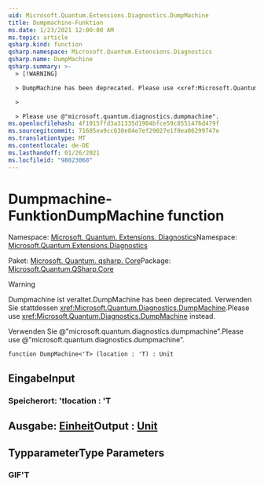 ```yaml
---
uid: Microsoft.Quantum.Extensions.Diagnostics.DumpMachine
title: Dumpmachine-Funktion
ms.date: 1/23/2021 12:00:00 AM
ms.topic: article
qsharp.kind: function
qsharp.namespace: Microsoft.Quantum.Extensions.Diagnostics
qsharp.name: DumpMachine
qsharp.summary: >-
  > [!WARNING]

  > DumpMachine has been deprecated. Please use <xref:Microsoft.Quantum.Diagnostics.DumpMachine> instead.

  >

  > Please use @"microsoft.quantum.diagnostics.dumpmachine".
ms.openlocfilehash: 4f1015ffd3a31335d1904bfce59c8551476d479f
ms.sourcegitcommit: 71605ea9cc630e84e7ef29027e1f0ea06299747e
ms.translationtype: MT
ms.contentlocale: de-DE
ms.lasthandoff: 01/26/2021
ms.locfileid: "98823068"
---
```

# <a name="dumpmachine-function"></a><span data-ttu-id="9356a-102">Dumpmachine-Funktion</span><span class="sxs-lookup"><span data-stu-id="9356a-102">DumpMachine function</span></span>

<span data-ttu-id="9356a-103">Namespace: [Microsoft. Quantum. Extensions. Diagnostics](xref:Microsoft.Quantum.Extensions.Diagnostics)</span><span class="sxs-lookup"><span data-stu-id="9356a-103">Namespace: [Microsoft.Quantum.Extensions.Diagnostics](xref:Microsoft.Quantum.Extensions.Diagnostics)</span></span>

<span data-ttu-id="9356a-104">Paket: [Microsoft. Quantum. qsharp. Core](https://nuget.org/packages/Microsoft.Quantum.QSharp.Core)</span><span class="sxs-lookup"><span data-stu-id="9356a-104">Package: [Microsoft.Quantum.QSharp.Core](https://nuget.org/packages/Microsoft.Quantum.QSharp.Core)</span></span>


> [!WARNING]
> <span data-ttu-id="9356a-105">Dumpmachine ist veraltet.</span><span class="sxs-lookup"><span data-stu-id="9356a-105">DumpMachine has been deprecated.</span></span> <span data-ttu-id="9356a-106">Verwenden Sie stattdessen <xref:Microsoft.Quantum.Diagnostics.DumpMachine>.</span><span class="sxs-lookup"><span data-stu-id="9356a-106">Please use <xref:Microsoft.Quantum.Diagnostics.DumpMachine> instead.</span></span>
>
> <span data-ttu-id="9356a-107">Verwenden Sie @"microsoft.quantum.diagnostics.dumpmachine".</span><span class="sxs-lookup"><span data-stu-id="9356a-107">Please use @"microsoft.quantum.diagnostics.dumpmachine".</span></span>



```qsharp
function DumpMachine<'T> (location : 'T) : Unit
```


## <a name="input"></a><span data-ttu-id="9356a-108">Eingabe</span><span class="sxs-lookup"><span data-stu-id="9356a-108">Input</span></span>

### <a name="location--t"></a><span data-ttu-id="9356a-109">Speicherort: 't</span><span class="sxs-lookup"><span data-stu-id="9356a-109">location : 'T</span></span>





## <a name="output--unit"></a><span data-ttu-id="9356a-110">Ausgabe: [Einheit](xref:microsoft.quantum.lang-ref.unit)</span><span class="sxs-lookup"><span data-stu-id="9356a-110">Output : [Unit](xref:microsoft.quantum.lang-ref.unit)</span></span>



## <a name="type-parameters"></a><span data-ttu-id="9356a-111">Typparameter</span><span class="sxs-lookup"><span data-stu-id="9356a-111">Type Parameters</span></span>

### <a name="t"></a><span data-ttu-id="9356a-112">GIF</span><span class="sxs-lookup"><span data-stu-id="9356a-112">'T</span></span>


